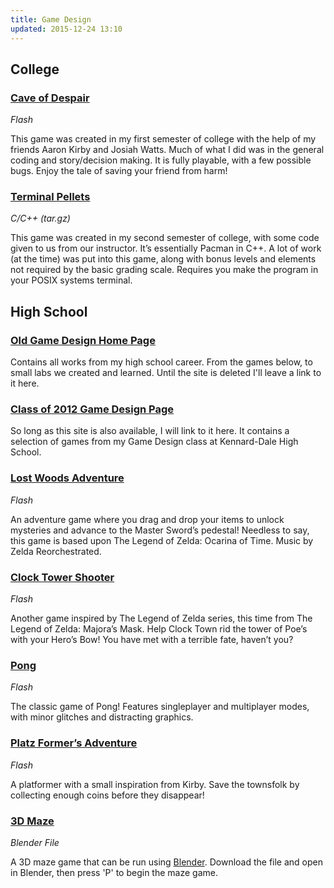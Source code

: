 ```yaml
---
title: Game Design
updated: 2015-12-24 13:10
---
```


## College

### [Cave of Despair](../../assets/Cave_of_Despair_Game_rhammett.swf) 
<em>Flash</em>

This game was created in my first semester of college with the help of my friends Aaron Kirby and Josiah Watts. Much of what I did was in the general coding and story/decision making. It is fully playable, with a few possible bugs. Enjoy the tale of saving your friend from harm!

### [Terminal Pellets](../../assets/champ.tar.gz)
<em>C/C++ (tar.gz)</em>

This game was created in my second semester of college, with some code given to us from our instructor. It’s essentially Pacman in C++. A lot of work (at the time) was put into this game, along with bonus levels and elements not required by the basic grading scale. Requires you make the program in your POSIX systems terminal.

<div class="divider"></div>

## High School

### [Old Game Design Home Page](http://larke12.netii.net/index.html)

Contains all works from my high school career. From the games below, to small labs we created and learned. Until the site is deleted I'll leave a link to it here.

### [Class of 2012 Game Design Page](http://www.kdgamedesign.info/class_of2012.html)

So long as this site is also available, I will link to it here. It contains a selection of games from my Game Design class at Kennard-Dale High School.

### [Lost Woods Adventure](../../assets/advent_lost.swf)
<em>Flash</em>

An adventure game where you drag and drop your items to unlock mysteries and advance to the Master Sword’s pedestal! Needless to say, this game is based upon The Legend of Zelda: Ocarina of Time. Music by Zelda Reorchestrated.

### [Clock Tower Shooter](../../assets/shot.swf)
<em>Flash</em>

Another game inspired by The Legend of Zelda series, this time from The Legend of Zelda: Majora’s Mask. Help Clock Town rid the tower of Poe’s with your Hero’s Bow! You have met with a terrible fate, haven’t you?

### [Pong](../../assets/ponga.swf)
<em>Flash</em>

The classic game of Pong! Features singleplayer and multiplayer modes, with minor glitches and distracting graphics.

### [Platz Former’s Adventure](../../assets/platform_fix.swf)
<em>Flash</em>

A platformer with a small inspiration from Kirby. Save the townsfolk by collecting enough coins before they disappear!

### [3D Maze](../../assets/maze_game.blend)
<em>Blender File</em>

A 3D maze game that can be run using <a href="http://www.blender.org/" target="_blank">Blender</a>. Download the file and open in Blender, then press 'P' to begin the maze game.
